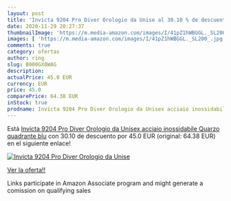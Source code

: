 ```yaml
---
layout: post
title: 'Invicta 9204 Pro Diver Orologio da Unise al 30.10 % de descuento'
date: 2020-11-29 20:27:37
thumbnailImage: 'https://m.media-amazon.com/images/I/41pZ1hWBGGL._SL200_.jpg'
images: [ 'https://m.media-amazon.com/images/I/41pZ1hWBGGL._SL200_.jpg' ]
comments: true
category: ofertas
author: ring
slug: B000GX8WAG
description:
actualPrice: 45.0 EUR
currency: EUR
price: 45.0
comparePrice: 64.38 EUR
inStock: true
prodname: Invicta 9204 Pro Diver Orologio da Unisex acciaio inossidabile Quarzo quadrante blu
---
```


Está [Invicta 9204 Pro Diver Orologio da Unisex acciaio inossidabile Quarzo quadrante blu](https://www.amazon.it/dp/B000GX8WAG/?tag=tolees00-21) con 30.10 de descuento por 45.0 EUR (original: 64.38 EUR) en el siguiente enlace!

[![Invicta 9204 Pro Diver Orologio da Unise](https://m.media-amazon.com/images/I/41pZ1hWBGGL._SL200_.jpg)](https://www.amazon.it/dp/B000GX8WAG/?tag=tolees00-21)

[Ver la oferta!!](https://www.amazon.it/dp/B000GX8WAG/?tag=tolees00-21)

Links participate in Amazon Associate program and might generate a comission on qualifying sales


